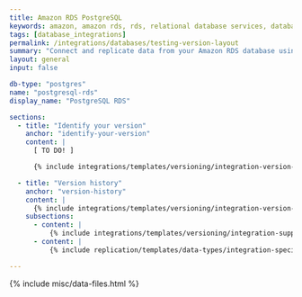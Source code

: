 ```yaml
---
title: Amazon RDS PostgreSQL
keywords: amazon, amazon rds, rds, relational database services, database integration, etl rds, rds etl
tags: [database_integrations]
permalink: /integrations/databases/testing-version-layout
summary: "Connect and replicate data from your Amazon RDS database using Stitch's RDS integration."
layout: general
input: false

db-type: "postgres"
name: "postgresql-rds"
display_name: "PostgreSQL RDS"

sections:
  - title: "Identify your version"
    anchor: "identify-your-version"
    content: |
      [ TO DO! ]

      {% include integrations/templates/versioning/integration-version-tiles.html %}

  - title: "Version history"
    anchor: "version-history"
    content: |
      {% include integrations/templates/versioning/integration-version-history.html %}
    subsections:
      - content: |
          {% include integrations/templates/versioning/integration-supported-features.html feature-type="databases" %}
      - content: |
          {% include replication/templates/data-types/integration-specific-data-types.html %}

---
```

{% include misc/data-files.html %}